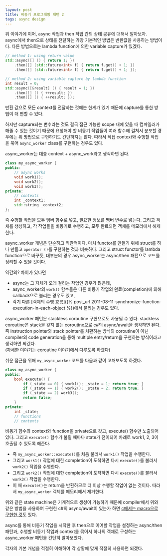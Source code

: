 ```yaml
---
layout: post
title: 비동기 프로그래밍 패턴 2
tags: async design
---
```


위 이야기에 이어, async 작업과 then 작업 간의 상태 공유에 대해서 알아보자.  
async에서 then으로 상태를 전달하는 가장 기본적인 방법은 반환값을 사용하는 방법이다. 다른 방법으로는 lambda function에 의한 variable capture가 있겠다.

```cpp
// method 1: using return value
std::async([] () { return 1; })
    .then([] (std::future<int> f) { return f.get() + 1; })
    .then([] (std::future<int> f) { return f.get() + 1; });

// method 2: using variable capture by lambda function
int result = 0;
std::async([&result] () { result = 1; })
    .then([] () { ++result; })
    .then([] () { ++result; });
```

반환 값으로 모든 context를 전달하는 것에는 한계가 있기 때문에 capture를 통한 방법이 더 편할 수 있다.

하지만 capture되는 변수라는 것도 결국 접근 가능한 scope 내에 있을 때 컴파일러가 해줄 수 있는 것이기 때문에 요청해야 할 비동기 작업들이 여러 함수에 걸쳐서 분포할 경우에는 위 방법으로 구현하기도 간단하지는 않다. 따라서 직접 context와 수행할 작업을 묶어 `async_worker` class를 구현하는 경우도 있다.

async_worker는 대충 context + async_work라고 생각하면 된다.

```cpp
class my_async_worker {
public:
    // async works
    void work1();
    void work2();
    void work3();
private:
    // contexts
    int _context1;
    std::string _context2;
};
```

즉 수행할 작업을 모두 멤버 함수로 넣고, 필요한 정보를 멤버 변수로 넣는다. 그리고 객체를 생성하고, 각 작업들을 비동기로 수행하고, 모두 완료되면 객체를 메모리에서 해제한다.

async_worker 개념은 단순하고 직관적이다. 마치 functor를 만들기 위해 struct를 하나 만들고 `operator ()`를 구현하는 것과 비슷하다. 그리고 struct functor를 lambda function으로 바꾸듯, 대부분의 경우 async_worker는 async/then 패턴으로 코드를 정리할 수 있을 것이다.

약간의? 차이가 있다면

* async는 그 자체가 오래 걸리는 작업인 경우가 많은데,
* async_worker의 `work()` 함수들은 다른 비동기 작업의 완료(completion)에 의해 callback으로 불리는 경우도 있고,
* 각기 다른 [객체의 수행 흐름]({% post_url 2011-08-11-synchronize-function-execution-in-each-object %})에서 불리는 경우도 있다.

async_worker 패턴은 stackless coroutine 구현으로도 사용될 수 있다. stackless coroutine은 stack을 갖지 않는 coroutine으로 c#의 async/await을 생각하면 된다. 즉 instruction pointer와 stack pointer를 치환하는 방식의 coroutine이 아닌 compiler의 code generation을 통해 multiple entry/return을 구현하는 방식이라고 생각하면 되겠다.  
(자세한 이야기는 coroutine 이야기에서 다루도록 하겠다)

쉬운 접근을 위해 `my_async_worker` 코드를 다음과 같이 고쳐보도록 하겠다.

```cpp
class my_async_worker {
public:
    bool execute() {
        if (_state == 0) { work1(); _state = 1; return true; }
        if (_state == 1) { work2(); _state = 2; return true; }
        if (_state == 2) work3();
        return false;
    }
private:
    int _state;
    // functions
    // contexts
```

비동기 함수의 context와 function을 private으로 갖고, execute() 함수만 노출되어 있다. 그리고 `execute()` 함수가 불릴 때마다 state가 전이되어 차례로 work1, 2, 3이 호출될 수 있도록 해준다.

* 즉 `my_async_worker::execute()`를 처음 불러서 `work1()` 작업을 수행한다.
* 그리고 `work1()` 작업에 대한 completion이 도착하면 다시 `execute()`를 불러서 `work2()` 작업을 수행한다.
* 그리고 `work2()` 작업에 대한 completion이 도착하면 다시 `execute()`를 불러서 `work3()` 작업을 수행한다.
* 이 때 `execute()`는 return을 반환하므로 더 이상 수행할 작업이 없는 것이다. 따라서 `my_async_worker` 객체를 메모리에서 제거한다.

위와 같은 state machine은 기계적으로 생성이 가능하기 때문에 compiler에서 위와 같은 방법을 사용하여 구현한 c#의 async/await이 있는가 하면 [c에서는 macro으로 구현한 것](https://www.chiark.greenend.org.uk/~sgtatham/coroutines.html)도 있다.

async를 통해 비동기 작업을 시작한 후 then으로 이어할 작업을 설정하는 async/then 패턴과, 수행할 비동기 작업과 context를 묶어서 하나의 객체로 구성하는 async_worker 패턴을 간단히 알아보았다.

각자의 기본 개념을 적절히 이해하여 각 상황에 맞게 적절히 사용하면 되겠다.